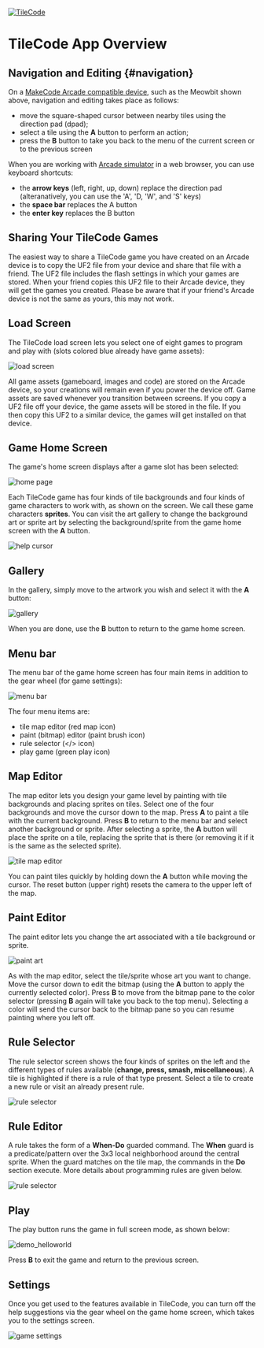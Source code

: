 [![TileCode](pics/meowbit.gif)](https://microsoft.github.io/tilecode/)

# TileCode App Overview

## Navigation and Editing {#navigation}
 
On a [MakeCode Arcade compatible device](https://arcade.makecode.com/hardware), 
such as the Meowbit shown above, navigation and editing takes place as follows:
* move the square-shaped cursor between nearby tiles using the direction pad (dpad); 
* select a tile using the **A** button to perform an action; 
* press the **B** button to take you back to the menu of the current screen or to the previous screen

When you are working with [Arcade simulator](https://microsoft.github.io/tilecode) 
in a web browser, you can use keyboard shortcuts:
* the **arrow keys** (left, right, up, down) replace the direction pad (alteranatively, you can use the 'A', 'D, 'W', and 'S' keys)
* the **space bar** replaces the A button
* the **enter key** replaces the B button

## Sharing Your TileCode Games

The easiest way to share a TileCode game you have created on an Arcade device is to copy 
the UF2 file from your device and share that file with a friend. The UF2 file includes the 
flash settings in which your games are stored. When your friend copies this UF2 file to 
their Arcade device, they will get the games you created. Please be aware that if your friend's 
Arcade device is not the same as yours, this may not work.

## Load Screen

The TileCode load screen lets you select one of eight games to program and play with 
(slots colored blue already have game assets):

![load screen](pics/loadScreen.gif)

All game assets (gameboard, images and code) are stored on the Arcade device, 
so your creations will remain even if you power the device off. Game assets are 
saved whenever you transition between screens. If you copy a UF2 file off your device, 
the game assets will be stored in the file. If you then copy this UF2 to a similar device, 
the games will get installed on that device. 

## Game Home Screen

The game's home screen displays after a game slot has been selected:

![home page](pics/homePage1.gif)

Each TileCode game has four kinds of tile backgrounds and four kinds of game characters 
to work with, as shown on the screen. We call these game characters **sprites**. You can 
visit the art gallery to change the background art or sprite art by selecting the 
background/sprite from the game home screen with the **A** button.

![help cursor](pics/helpGallery.gif)

## Gallery

In the gallery, simply move to the artwork you wish and select it with the **A** button:

![gallery](pics/gallery.GIF)

When you are done, use the **B** button to return to the game home screen.

## Menu bar

The menu bar of the game home screen has four main items in addition to the gear wheel (for game settings): 

![menu bar](pics/menuOptions.png)

The four menu items are:
* tile map editor (red map icon)
* paint (bitmap) editor (paint brush icon) 
* rule selector (</> icon)
* play game (green play icon)


## Map Editor

The map editor lets you design your game level by painting with tile backgrounds 
and placing sprites on tiles. Select one of the four backgrounds and move the 
cursor down to the map. Press **A** to paint a tile with the current background. 
Press **B** to return to the menu bar and select another background or sprite. 
After selecting a sprite, the **A** button will place the sprite on a tile, 
replacing the sprite that is there (or removing it if it is the same as the selected sprite). 

![tile map editor](pics/map.gif)

You can paint tiles quickly by holding down the **A** button while moving the cursor. 
The reset button (upper right) resets the camera to the upper left of the map.

## Paint Editor

The paint editor lets you change the art associated with a tile background or sprite.

![paint art](pics/paintSnake.GIF)

 As with the map editor, select the tile/sprite whose art you want to change. Move the 
 cursor down to edit the bitmap (using the **A** button to apply the currently selected color). 
 Press **B** to move from the bitmap pane to the color selector (pressing **B** again will take 
 you back to the top menu).  Selecting a color will send the cursor back to the bitmap pane so 
 you can resume painting where you left off. 

## Rule Selector

The rule selector screen shows the four kinds of sprites on the left and the different types 
of rules available (**change, press, smash, miscellaneous**).  A tile is highlighted if there 
is a rule of that type present. Select a tile to create a new rule or visit an already present rule. 

![rule selector](pics/ruleSelector.gif)

## Rule Editor

A rule takes the form of a **When-Do** guarded command. The **When** guard is a predicate/pattern
over the 3x3 local neighborhood around the central sprite. When the guard matches on the tile map, 
the commands in the **Do** section execute. More details about programming rules are given below.

![rule selector](pics/ruleEditor.gif)

## Play

The play button runs the game in full screen mode, as shown below:

![demo_helloworld](pics/helloWorldDemo.gif)

Press **B** to exit the game and return to the previous screen. 

## Settings

Once you get used to the features available in TileCode, you can turn off the help suggestions 
via the gear wheel on the game home screen, which takes you to the settings screen.

![game settings](pics/gameSettings.gif)
